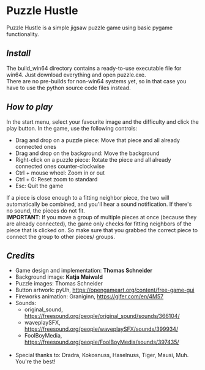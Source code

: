 # Puzzle Hustle
Puzzle Hustle is a simple jigsaw puzzle game using basic pygame functionality.

## *Install*
The build_win64 directory contains a ready-to-use executable file for win64. Just download everything and open puzzle.exe.<br>
There are no pre-builds for non-win64 systems yet, so in that case you have to use the python source code files instead.

## *How to play*
In the start menu, select your favourite image and the difficulty and click the play button. In the game, use the following controls:
- Drag and drop on a puzzle piece: Move that piece and all already connected ones
- Drag and drop on the background: Move the background
- Right-click on a puzzle piece: Rotate the piece and all already connected ones counter-clockwise
- Ctrl + mouse wheel: Zoom in or out
- Ctrl + 0: Reset zoom to standard
- Esc: Quit the game

If a piece is close enough to a fitting neighbor piece, the two will automatically be combined, and you'll hear a sound notification. If there's no sound, the pieces do not fit.<br>
**IMPORTANT**: If you move a group of multiple pieces at once (because they are already connected), the game only checks for fitting neighbors of the piece that is clicked on. So make sure that you grabbed the correct piece to connect the group to other pieces/ groups.

## *Credits*
- Game design and implementation: **Thomas Schneider**
- Background image: **Katja Maiwald**
- Puzzle images: Thomas Schneider
- Button artwork: pyUh, https://opengameart.org/content/free-game-gui
- Fireworks animation: Graniginn, https://gifer.com/en/4M57
- Sounds:
  - original_sound, https://freesound.org/people/original_sound/sounds/366104/
  - waveplaySFX, https://freesound.org/people/waveplaySFX/sounds/399934/
  - FoolBoyMedia, https://freesound.org/people/FoolBoyMedia/sounds/397435/
  <br>
- Special thanks to: Dradra, Kokosnuss, Haselnuss, Tiger, Mausi, Muh. You're the best!
